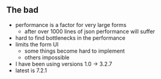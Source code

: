 ##  The bad

- performance is a factor for very large forms
  - after over 1000 lines of json performance will suffer
- hard to find bottlenecks in the performance
- limits the form UI
  - some things become hard to implement
  - others impossible
- I have been using versions 1.0 -> 3.2.7
 - latest is 7.2.1
